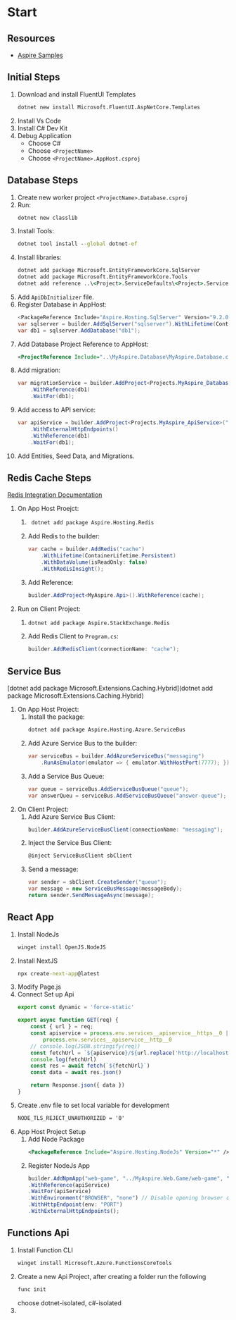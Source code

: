 # Start

## Resources
- [Aspire Samples](https://github.com/dotnet/aspire-samples.git)

## Initial Steps
1. Download and install FluentUI Templates
    ```cmd
    dotnet new install Microsoft.FluentUI.AspNetCore.Templates
    ```
2. Install Vs Code
3. Install C# Dev Kit
4. Debug Application
    - Choose C#
    - Choose `<ProjectName>`
    - Choose `<ProjectName>.AppHost.csproj`

## Database Steps
1. Create new worker project `<ProjectName>.Database.csproj`
2. Run:
    ```cmd
    dotnet new classlib
    ```
3. Install Tools:
    ```cmd
    dotnet tool install --global dotnet-ef
    ```
4. Install libraries:
    ```cmd
    dotnet add package Microsoft.EntityFrameworkCore.SqlServer
    dotnet add package Microsoft.EntityFrameworkCore.Tools
    dotnet add reference ..\<Project>.ServiceDefaults\<Project>.ServiceDefaults.csproj
    ```
5. Add `ApiDbInitializer` file.
6. Register Database in AppHost:
    ```csharp
    <PackageReference Include="Aspire.Hosting.SqlServer" Version="9.2.0" />
    var sqlserver = builder.AddSqlServer("sqlserver").WithLifetime(ContainerLifetime.Persistent);
    var db1 = sqlserver.AddDatabase("db1");
    ```
7. Add Database Project Reference to AppHost:
    ```xml
    <ProjectReference Include="..\MyAspire.Database\MyAspire.Database.csproj" />
    ```
8. Add migration:
    ```csharp
    var migrationService = builder.AddProject<Projects.MyAspire_Database>("migration")
        .WithReference(db1)
        .WaitFor(db1);
    ```
9. Add access to API service:
    ```csharp
    var apiService = builder.AddProject<Projects.MyAspire_ApiService>("apiservice")
        .WithExternalHttpEndpoints()
        .WithReference(db1)
        .WaitFor(db1);
    ```
10. Add Entities, Seed Data, and Migrations.

## Redis Cache Steps
[Redis Integration Documentation](https://learn.microsoft.com/en-us/dotnet/aspire/caching/stackexchange-redis-integration?tabs=dotnet-cli&pivots=redis)

1. On App Host Proejct:
    1. ```cmd
        dotnet add package Aspire.Hosting.Redis
        ```
    2. Add Redis to the builder:
        ```csharp
        var cache = builder.AddRedis("cache")
            .WithLifetime(ContainerLifetime.Persistent)
            .WithDataVolume(isReadOnly: false)
            .WithRedisInsight();
        ```
    3. Add Reference:
        ```csharp
        builder.AddProject<MyAspire.Api>().WithReference(cache);
        ```
2. Run on Client Project:
    1.  ```cmd
        dotnet add package Aspire.StackExchange.Redis
        ```
    2. Add Redis Client to `Program.cs`:
        ```csharp
        builder.AddRedisClient(connectionName: "cache");
        ```

## Service Bus
[dotnet add package Microsoft.Extensions.Caching.Hybrid](dotnet add package Microsoft.Extensions.Caching.Hybrid)

1. On App Host Project:
    1. Install the package:
        ```cmd
        dotnet add package Aspire.Hosting.Azure.ServiceBus
        ```
    2. Add Azure Service Bus to the builder:
        ```csharp
        var serviceBus = builder.AddAzureServiceBus("messaging")
            .RunAsEmulator(emulator => { emulator.WithHostPort(7777); });
        ```
    3. Add a Service Bus Queue:
        ```csharp
        var queue = serviceBus.AddServiceBusQueue("queue");
        var answerQueu = serviceBus.AddServiceBusQueue("answer-queue");
        ```
2. On Client Project:
    1. Add Azure Service Bus Client:
        ```csharp
        builder.AddAzureServiceBusClient(connectionName: "messaging");
        ```
    2. Inject the Service Bus Client:
        ```csharp
        @inject ServiceBusClient sbClient
        ```
    3. Send a message:
        ```csharp
        var sender = sbClient.CreateSender("queue");
        var message = new ServiceBusMessage(messageBody);
        return sender.SendMessageAsync(message);
        ```

## React App 
1. Install NodeJs
    ```cmd
    winget install OpenJS.NodeJS
    ```
2. Install NextJS
    ```cmd
    npx create-next-app@latest
    ```
3. Modify Page.js
4. Connect Set up Api
    ```javascript
    export const dynamic = 'force-static'

    export async function GET(req) {
        const { url } = req;
        const apiservice = process.env.services__apiservice__https__0 ||
            process.env.services__apiservice__http__0
        // console.log(JSON.stringify(req))
        const fetchUrl = `${apiservice}/${url.replace('http://localhost:3000/api/', '')}`
        console.log(fetchUrl)
        const res = await fetch(`${fetchUrl}`)
        const data = await res.json()

        return Response.json({ data })
    }
    ```
5. Create .env file to set local variable for development 
    ```cmd
    NODE_TLS_REJECT_UNAUTHORIZED = '0'
    ```
6. App Host Project Setup 
    1. Add Node Package 
        ```xml
        <PackageReference Include="Aspire.Hosting.NodeJs" Version="*" />
        ```
    2. Register NodeJs App
        ```javascript
        builder.AddNpmApp("web-game", "../MyAspire.Web.Game/web-game", "dev")
        .WithReference(apiService)
        .WaitFor(apiService)
        .WithEnvironment("BROWSER", "none") // Disable opening browser on npm start
        .WithHttpEndpoint(env: "PORT")
        .WithExternalHttpEndpoints();
        ```
## Functions Api 
1. Install Function CLI 
    ```cmd
    winget install Microsoft.Azure.FunctionsCoreTools
    ```
2. Create a new Api Project, after creating a folder run the following
    ```cmd
    func init
    ```
    choose dotnet-isolated, c#-isolated
3. 